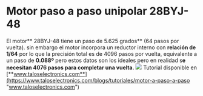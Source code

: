 # Motor paso a paso unipolar 28BYJ-48
El motor** 28BYJ-48 tiene un paso de 5.625 grados** (64 pasos por vuelta). sin embargo el motor incorpora un reductor interno con **relación de 1/64** por lo que la precisión total es de 4096 pasos por vuelta, equivalente a un paso de **0.088º** pero estos datos son los ideales pero en realidad s**e necesitan 4076 pasos para completar una vuelta.**
![](https://cdn.shopify.com/s/files/1/0020/8027/6524/files/Portada_PAP_ULN2003_1024x1024.png?v=1594240873)
Tutorial disponible en [**www.taloselectronics.com**](https://www.taloselectronics.com/blogs/tutoriales/motor-a-paso-a-paso "www.taloselectronics.com")